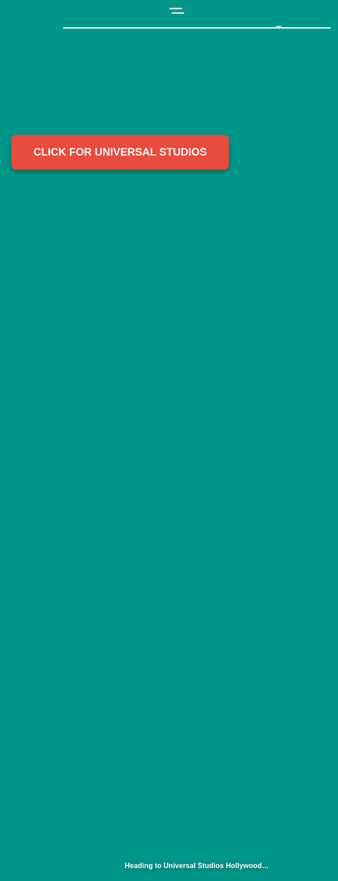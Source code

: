 ```yaml
---
layout: post
title: "Los Angeles"
description: "Roadtrip through LA and learn UI while you're there!"
permalink: /west-coast/analytics/losangeles/US
parent: "Analytics/Admin"
team: "Cool Collaborators"
submodule: 1
author: "Cool Collaborators"
date: 2025-10-21
---
```


# Los Angeles 


<!doctype html>
<html lang="en">
<head>
<meta charset="utf-8"><meta name="viewport" content="width=device-width,initial-scale=1"/>
<title>Universal Studios — Roadtrip</title>
<style>
/* ===== Truck intro (8s) ===== */
body{background:#009688;overflow:hidden;font-family:'Open Sans',sans-serif}
.loop-wrapper{margin:0 auto;position:relative;display:block;width:600px;height:250px;overflow:hidden;border-bottom:3px solid #fff;color:#fff}
.mountain{position:absolute;right:-900px;bottom:-20px;width:2px;height:2px;box-shadow:0 0 0 50px #4DB6AC,60px 50px 0 70px #4DB6AC,90px 90px 0 50px #4DB6AC,250px 250px 0 50px #4DB6AC,290px 320px 0 50px #4DB6AC,320px 400px 0 50px #4DB6AC;transform:rotate(130deg);animation:mtn 20s linear infinite}
.hill{position:absolute;right:-900px;bottom:-50px;width:400px;border-radius:50%;height:20px;box-shadow:0 0 0 50px #4DB6AC,-20px 0 0 20px #4DB6AC,-90px 0 0 50px #4DB6AC,250px 0 0 50px #4DB6AC,290px 0 0 50px #4DB6AC,620px 0 0 50px #4DB6AC;animation:hill 4s 2s linear infinite}
.tree,.tree:nth-child(2),.tree:nth-child(3){position:absolute;height:100px;width:35px;bottom:0;background:url(https://s3-us-west-2.amazonaws.com/s.cdpn.io/130015/tree.svg) no-repeat}
.rock{margin-top:-17%;height:2%;width:2%;bottom:-2px;border-radius:20px;position:absolute;background:#ddd}
.truck,.wheels{transition:all ease;width:85px;margin-right:-60px;bottom:0px;right:50%;position:absolute;background:#eee}
.truck{background:url(https://s3-us-west-2.amazonaws.com/s.cdpn.io/130015/truck.svg) no-repeat;background-size:contain;height:60px}
.truck:before{content:" ";position:absolute;width:25px;box-shadow:-30px 28px 0 1.5px #fff,-35px 18px 0 1.5px #fff}
.wheels{background:url(https://s3-us-west-2.amazonaws.com/s.cdpn.io/130015/wheels.svg) no-repeat;height:15px;margin-bottom:0}
.tree{animation:tree 3s 0s linear infinite}
.tree:nth-child(2){animation:tree2 2s .15s linear infinite}
.tree:nth-child(3){animation:tree3 8s .05s linear infinite}
.rock{animation:rock 4s -.53s linear infinite}
.truck{animation:truck 4s .08s ease infinite}
.wheels{animation:truck 4s .001s ease infinite}
.truck:before{animation:wind 1.5s 0s ease infinite}
@keyframes tree{0%{transform:translate(1350px)}100%{transform:translate(-50px)}}
@keyframes tree2{0%{transform:translate(650px)}100%{transform:translate(-50px)}}
@keyframes tree3{0%{transform:translate(2750px)}100%{transform:translate(-50px)}}
@keyframes rock{0%{right:-200px}100%{right:2000px}}
@keyframes truck{0%{}6%{transform:translateY(0)}7%{transform:translateY(-6px)}9%{transform:translateY(0)}10%{transform:translateY(-1px)}11%{transform:translateY(0)}100%{}}
@keyframes wind{0%{}50%{transform:translateY(3px)}100%{}}
@keyframes mtn{100%{transform:translateX(-2000px) rotate(130deg)}}
@keyframes hill{100%{transform:translateX(-2000px)}}
.intro{position:fixed;inset:0;display:grid;place-items:center;background:#009688;z-index:10}
.intro p{color:#fff;font-weight:800;margin-top:18px;text-shadow:0 2px 12px rgba(0,0,0,.35)}
/* ===== Scene: Universal Studios ===== */
.hidden{display:none}
.scene{position:relative;min-height:100vh;background:linear-gradient(#87CEEB 0%,#98D8C8 60%,#bfe6ff 100%)}
.ground{position:absolute;inset:auto 0 0 0;height:34%;background:linear-gradient(#a2bf91,#7aa36c);box-shadow:inset 0 10px 20px rgba(0,0,0,.15)}
.studios{position:absolute;bottom:34%;left:0;right:0;height:26%;background:linear-gradient(#dcd8cf,#c8c3ba);clip-path:polygon(0 100%,0 35%,8% 30%,15% 45%,23% 34%,35% 46%,48% 28%,58% 40%,70% 30%,82% 48%,100% 32%,100% 100%)}
.plaza{position:absolute;bottom:34%;left:0;right:0;height:30px;background:repeating-linear-gradient(90deg,#e9e1d1 0 40px,#d4c7af 40px 80px)}
.track-svg{position:absolute;inset:0;pointer-events:none}
.track-svg path{stroke:#4b4b4b;stroke-width:12;fill:none;filter:drop-shadow(0 6px 8px rgba(0,0,0,.2))}
.ties path{stroke:#6b5b4b;stroke-width:6;stroke-linecap:round}
.supports line{stroke:#3e3e3e;stroke-width:6;opacity:.7}
.coaster-cart{width:60px;height:36px;background:linear-gradient(135deg,#e74c3c,#c0392b);border:3px solid #922b21;border-radius:10px;position:absolute;top:0;left:0;box-shadow:0 8px 16px rgba(0,0,0,.35);offset-path:path("M 80 520 C 200 420, 260 260, 380 220 S 620 210, 700 300 S 820 520, 1020 540");offset-rotate:auto;animation:ride 7.5s cubic-bezier(.37,.01,.27,1) infinite}
.coaster-cart .rider{position:absolute;width:22px;height:26px;background:#4a90e2;border:2px solid #2e5f8a;border-radius:50% 50% 0 0;top:-22px;left:19px}
.coaster-cart .rider:before{content:"";position:absolute;width:16px;height:16px;background:#ffe0bd;border:2px solid #cc9966;border-radius:50%;top:-14px;left:50%;transform:translateX(-50%)}
@keyframes ride{0%{offset-distance:0%}50%{offset-distance:50%}100%{offset-distance:100%}}
.gate{position:absolute;bottom:34%;left:50%;transform:translateX(-50%);width:260px;height:190px;border:6px solid #ffd700;border-radius:22px;background:linear-gradient(135deg,rgba(255,215,0,.18),rgba(255,165,0,.18))}
.gate:before{content:"UNIVERSAL";position:absolute;top:22px;left:50%;transform:translateX(-50%);color:#ffd700;font-weight:800;letter-spacing:3px;text-shadow:0 4px 14px rgba(0,0,0,.5)}
.fw{position:absolute;width:8px;height:8px;background:#ffd700;border-radius:50%;animation:boom 2.2s ease-out infinite}
.fw.f2{left:64%;top:18%;animation-delay:.5s}.fw.f3{left:42%;top:26%;animation-delay:1.1s}
@keyframes boom{0%{transform:scale(1);opacity:1;box-shadow:0 0 0 0 #ffd700}45%{transform:scale(4);box-shadow:0 0 34px 16px #ffd700,20px 20px 30px 10px #ff6b6b}100%{transform:scale(1);opacity:0}}
.caption{position:absolute;left:50%;transform:translateX(-50%);bottom:22px;color:#1a2a2a;font-weight:700;background:rgba(255,255,255,.8);padding:8px 14px;border-radius:10px}
</style>
</head>
<body>
<!-- Truck intro -->
<div class="intro" id="intro">
  <div class="loop-wrapper" role="img" aria-label="Driving up to Universal Studios">
    <div class="mountain"></div>
    <div class="hill"></div>
    <div class="tree"></div><div class="tree"></div><div class="tree"></div>
    <div class="rock"></div>
    <div class="truck"></div>
    <div class="wheels"></div>
  </div>
  <p>Heading to Universal Studios Hollywood…</p>
</div>

<!-- Scene -->
<main class="scene hidden" id="scene">
  <div class="studios"></div><div class="ground"></div><div class="plaza"></div>
  <svg class="track-svg" viewBox="0 0 1200 600" preserveAspectRatio="xMidYMid slice" aria-hidden="true">
    <g class="supports"><line x1="380" y1="235" x2="380" y2="520"/><line x1="700" y1="315" x2="700" y2="555"/><line x1="900" y1="500" x2="900" y2="560"/></g>
    <path d="M80 520 C 200 420, 260 260, 380 220 S 620 210, 700 300 S 820 520, 1020 540"/>
    <path d="M80 535 C 200 435, 260 275, 380 235 S 620 225, 700 315 S 820 535, 1020 555"/>
    <g class="ties">
      <path d="M110 530 L110 545 M170 498 L170 514 M230 458 L230 476 M290 408 L290 428
               M350 358 L350 378 M410 332 L410 352 M470 318 L470 338 M530 310 L530 330
               M590 308 L590 328 M650 314 L650 334 M710 332 L710 352 M770 372 L770 392
               M830 422 L830 442 M890 472 L890 492 M950 512 L950 532 M1010 544 L1010 564"/>
    </g>
  </svg>
  <div class="coaster-cart"><div class="rider"></div></div>
  <div class="gate"></div>
  <div class="fw" style="left:16%;top:12%"></div><div class="fw f2"></div><div class="fw f3"></div>
  <div class="caption">🎬 Universal Studios — coaster & fireworks</div>
</main>

<script>
setTimeout(()=>{
  document.getElementById('intro').classList.add('hidden');
  document.getElementById('scene').classList.remove('hidden');
  document.body.style.background='linear-gradient(#87CEEB,#bfe6ff)';
},8000);
</script>
</body>
</html>


<!DOCTYPE html>
<html>
<head>
<title>Universal Studios Button Lesson</title>
<style>
body {
font-family: Arial, sans-serif;
background: #2874a6;
color: #fff;
margin: 0;
padding: 40px 20px;
line-height: 1.6;
font-size: 16px;
        }
        .container {
            max-width: 800px;
            margin: 0 auto;
        }
        h1, h2, h3 {
            color: #fff;
            font-size: 16px;
            font-weight: bold;
            margin: 20px 0 10px 0;
        }
        p {
            color: #fff;
            font-size: 16px;
            margin: 10px 0;
        }
        pre {
            background: #1a1a1a;
            padding: 15px;
            border-radius: 5px;
            overflow-x: auto;
            color: #fff;
            font-size: 14px;
        }
        code {
            color: #fff;
            font-size: 14px;
        }
        .example-section {
            margin: 40px 0;
            padding: 30px;
            background: #1a1a1a;
            border-radius: 10px;
        }
        .demo-container {
            display: flex;
            flex-direction: column;
            align-items: center;
            justify-content: center;
            min-height: 400px;
            background: linear-gradient(to bottom, #2874a6 0%, #5499c7 100%);
            border-radius: 10px;
            position: relative;
            margin-top: 20px;
            overflow: hidden;
        }
        .button-container {
            margin-bottom: 50px;
            z-index: 10;
        }
        button {
            background-color: #e74c3c;
            color: white;
            padding: 25px 50px;
            font-size: 24px;
            font-weight: bold;
            border: none;
            border-radius: 10px;
            cursor: pointer;
            box-shadow: 0 6px 12px rgba(0,0,0,0.3);
            transition: all 0.3s ease;
            text-transform: uppercase;
        }
        button:hover {
            background-color: #c0392b;
            transform: translateY(-3px);
            box-shadow: 0 8px 16px rgba(0,0,0,0.4);
        }
        button:active {
            transform: translateY(0);
            box-shadow: 0 4px 8px rgba(0,0,0,0.3);
        }
        #universalContainer {
            opacity: 0;
            transform: scale(0.5) translateY(50px);
            transition: all 1s ease;
            z-index: 10;
        }
        #universalContainer.show {
            opacity: 1;
            transform: scale(1) translateY(0);
        }
        .globe-container {
            position: relative;
            width: 250px;
            height: 250px;
            animation: float 3s ease-in-out infinite;
        }
        .globe {
            position: relative;
            width: 200px;
            height: 200px;
            margin: 0 auto;
            background: linear-gradient(135deg, #4a90e2 0%, #2563a8 50%, #1a4d8a 100%);
            border-radius: 50%;
            box-shadow: 
                inset -20px -20px 40px rgba(0,0,0,0.3),
                inset 20px 20px 40px rgba(255,255,255,0.1),
                0 10px 30px rgba(0,0,0,0.4);
            animation: globeAppear 0.8s ease backwards;
        }
        .globe::before {
            content: '';
            position: absolute;
            top: 20px;
            left: 30px;
            width: 60px;
            height: 60px;
            background: rgba(255,255,255,0.15);
            border-radius: 50%;
            filter: blur(10px);
        }
        .latitude-line {
            position: absolute;
            left: 0;
            right: 0;
            height: 2px;
            background: rgba(255,255,255,0.2);
        }
        .lat1 { top: 30%; }
        .lat2 { top: 50%; }
        .lat3 { top: 70%; }
        .longitude-line {
            position: absolute;
            top: 0;
            bottom: 0;
            width: 2px;
            background: rgba(255,255,255,0.2);
            left: 50%;
            transform: translateX(-50%);
        }
        .universal-text {
            position: absolute;
            top: 50%;
            left: 50%;
            transform: translate(-50%, -50%);
            font-size: 32px;
            font-weight: 900;
            color: white;
            text-shadow: 
                2px 2px 4px rgba(0,0,0,0.5),
                0 0 10px rgba(255,255,255,0.3);
            font-family: Arial Black, sans-serif;
            letter-spacing: 2px;
            animation: textAppear 0.8s ease backwards;
            animation-delay: 0.4s;
        }
        .ring {
            position: absolute;
            border: 3px solid rgba(255,255,255,0.4);
            border-radius: 50%;
            animation: ringAppear 0.8s ease backwards;
        }
        .ring1 {
            top: -15px;
            left: -15px;
            right: -15px;
            bottom: -15px;
            animation-delay: 0.2s;
        }
        .ring2 {
            top: -30px;
            left: -30px;
            right: -30px;
            bottom: -30px;
            animation-delay: 0.3s;
        }
        @keyframes globeAppear {
            from {
                opacity: 0;
                transform: scale(0.3) rotateY(-90deg);
            }
            to {
                opacity: 1;
                transform: scale(1) rotateY(0deg);
            }
        }
        @keyframes textAppear {
            from {
                opacity: 0;
                transform: translate(-50%, -50%) scale(0.5);
            }
            to {
                opacity: 1;
                transform: translate(-50%, -50%) scale(1);
            }
        }
        @keyframes ringAppear {
            from {
                opacity: 0;
                transform: scale(0.8);
            }
            to {
                opacity: 1;
                transform: scale(1);
            }
        }
        @keyframes float {
            0%, 100% {
                transform: translateY(0px);
            }
            50% {
                transform: translateY(-15px);
            }
        }
    </style>
</head>
<body>
<div class="container">
<h1>Los Angeles</h1>
<h2>Universal Studios Button Lesson</h2>
        <h3>Step 1: Set Up Your HTML File</h3>
        <p>First, create a new file and save it as button.html. Every HTML file needs this basic structure:</p>
        <pre><code>&lt;!DOCTYPE html&gt;
&lt;html&gt;
&lt;head&gt;
&lt;title&gt;My Button&lt;/title&gt;
&lt;/head&gt;
&lt;body&gt;
&lt;/body&gt;
&lt;/html&gt;</code></pre>
        <p>What this means:</p>
        <p>&lt;!DOCTYPE html&gt; tells the browser this is an HTML file</p>
        <p>&lt;html&gt; wraps everything</p>
        <p>&lt;head&gt; contains information about the page</p>
        <p>&lt;body&gt; is where your visible content goes</p>
        <h3>Step 2: Create Your First Button</h3>
        <p>Inside the &lt;body&gt; tags, add a button:</p>
        <pre><code>&lt;body&gt;
    &lt;button&gt;Click Me!&lt;/button&gt;
&lt;/body&gt;</code></pre>
        <h3>Step 3: Make the Button Do Something</h3>
        <p>Add an onclick attribute to make something happen when clicked:</p>
        <pre><code>&lt;button onclick="alert('Hello!')"&gt;Click Me!&lt;/button&gt;</code></pre>
        <div class="example-section">
            <h3>Here's an example button!</h3>
            <div class="demo-container">
                <div class="button-container">
                    <button onclick="generateUniversal()">Click for Universal Studios</button>
                </div>
                <div id="universalContainer">
                    <div class="globe-container">
                        <div class="ring ring2"></div>
                        <div class="ring ring1"></div>
                        <div class="globe">
                            <div class="latitude-line lat1"></div>
                            <div class="latitude-line lat2"></div>
                            <div class="latitude-line lat3"></div>
                            <div class="longitude-line"></div>
                        </div>
                        <div class="universal-text">UNIVERSAL</div>
                    </div>
                </div>
            </div>
        </div>
    </div>
    <script>
        function generateUniversal() {
            var universalContainer = document.getElementById('universalContainer');
            // Reset animation by removing and re-adding the class
            universalContainer.classList.remove('show');
            // Small delay to allow reset
            setTimeout(function() {
                universalContainer.classList.add('show');
            }, 50);
        }
    </script>
</body>
</html>
